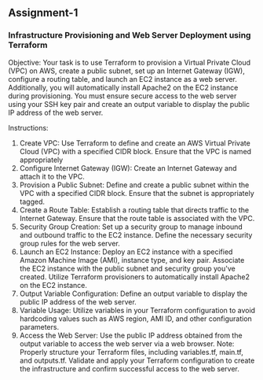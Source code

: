 ## Assignment-1

### Infrastructure Provisioning and Web Server Deployment using Terraform

Objective:
Your task is to use Terraform to provision a Virtual Private Cloud (VPC) on AWS, create a public subnet, set up an Internet Gateway (IGW), configure a routing table, and launch an EC2 instance as a web server. Additionally, you will automatically install Apache2 on the EC2 instance during provisioning. You must ensure secure access to the web server using your SSH key pair and create an output variable to display the public IP address of the web server.

Instructions:
1. Create VPC:
   Use Terraform to define and create an AWS Virtual Private Cloud (VPC) with a specified CIDR block.
   Ensure that the VPC is named appropriately
2. Configure Internet Gateway (IGW):
   Create an Internet Gateway and attach it to the VPC.
3. Provision a Public Subnet:
   Define and create a public subnet within the VPC with a specified CIDR block.
   Ensure that the subnet is appropriately tagged.
4. Create a Route Table:
   Establish a routing table that directs traffic to the Internet Gateway.
   Ensure that the route table is associated with the VPC.
5. Security Group Creation:
   Set up a security group to manage inbound and outbound traffic to the EC2 instance.
   Define the necessary security group rules for the web server.
6. Launch an EC2 Instance:
   Deploy an EC2 instance with a specified Amazon Machine Image (AMI), instance type, and key pair.
   Associate the EC2 instance with the public subnet and security group you've created.
   Utilize Terraform provisioners to automatically install Apache2 on the EC2 instance.
7. Output Variable Configuration:
   Define an output variable to display the public IP address of the web server.
8. Variable Usage:
   Utilize variables in your Terraform configuration to avoid hardcoding values such as AWS region, AMI ID, and other configuration parameters.
9. Access the Web Server:
   Use the public IP address obtained from the output variable to access the web server via a web browser.
   Note: Properly structure your Terraform files, including variables.tf, main.tf, and outputs.tf. Validate and apply your Terraform configuration to create the infrastructure and confirm successful access to the web server.
